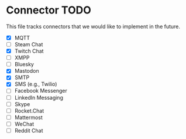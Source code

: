 # Connector TODO

This file tracks connectors that we would like to implement in the future.

 - [x] MQTT
- [ ] Steam Chat
- [x] Twitch Chat
- [ ] XMPP
- [ ] Bluesky
 - [x] Mastodon
- [x] SMTP
- [x] SMS (e.g., Twilio)
- [ ] Facebook Messenger
- [ ] LinkedIn Messaging
- [ ] Skype
- [ ] Rocket.Chat
- [ ] Mattermost
- [ ] WeChat
- [ ] Reddit Chat
